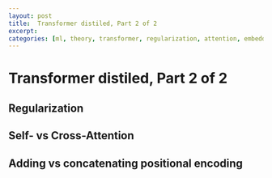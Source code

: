 ```yaml
---
layout: post
title:  Transformer distiled, Part 2 of 2
excerpt: 
categories: [ml, theory, transformer, regularization, attention, embedding, encoding]
---
```


# Transformer distiled, Part 2 of 2

## Regularization

## Self- vs Cross-Attention

## Adding vs concatenating positional encoding
